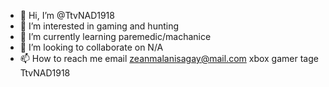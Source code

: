 - 👋 Hi, I’m @TtvNAD1918
- 👀 I’m interested in gaming and hunting
- 🌱 I’m currently learning paremedic/machanice
- 💞️ I’m looking to collaborate on N/A
- 📫 How to reach me email zeanmalanisagay@mail.com xbox gamer tage TtvNAD1918

<!---
TtvNAD1918/TtvNAD1918 is a ✨ special ✨ repository because its `README.md` (this file) appears on your GitHub profile.
You can click the Preview link to take a look at your changes.
--->
